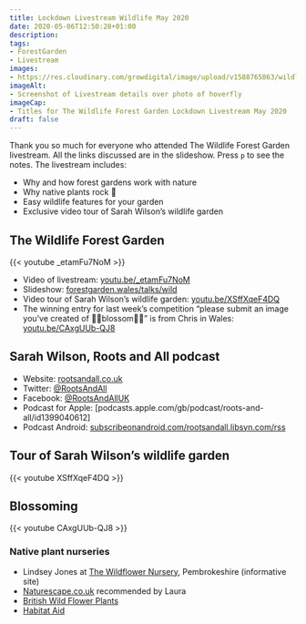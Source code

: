 ```yaml
---
title: Lockdown Livestream Wildlife May 2020
date: 2020-05-06T12:50:28+01:00
description: 
tags: 
- ForestGarden
- Livestream
images: 
- https://res.cloudinary.com/growdigital/image/upload/v1588765863/wildlife-twitch-may-2020.jpg
imageAlt:
- Screenshot of Livestream details over photo of hoverfly
imageCap:
- Titles for The Wildlife Forest Garden Lockdown Livestream May 2020
draft: false
---
```


Thank you so much for everyone who attended The Wildlife Forest Garden livestream. All the links discussed are in the slideshow. Press `p` to see the notes. The livestream includes:

* Why and how forest gardens work with nature
* Why native plants rock 🤘
* Easy wildlife features for your garden
* Exclusive video tour of Sarah Wilson’s wildlife garden

## The Wildlife Forest Garden

{{< youtube _etamFu7NoM >}}

* Video of livestream: [youtu.be/_etamFu7NoM](https://youtu.be/_etamFu7NoM)
* Slideshow: [forestgarden.wales/talks/wild](https://forestgarden.wales/talks/wild)
* Video tour of Sarah Wilson’s wildlife garden: [youtu.be/XSffXqeF4DQ](https://www.youtube.com/watch?v=XSffXqeF4DQ)
* The winning entry for last week’s competition “please submit an image you’ve created of 🌸🌸blossom🌸🌸” is from Chris in Wales: [youtu.be/CAxgUUb-QJ8](www.youtube.com/watch?v=CAxgUUb-QJ8)

## Sarah Wilson, Roots and All podcast

* Website: [rootsandall.co.uk](https://rootsandall.co.uk)
* Twitter: [@RootsAndAll](https://twitter.com/rootsandall)
* Facebook: [@RootsAndAllUK](https://facebook.com/RootsAndAllUK)
* Podcast for Apple: [podcasts.apple.com/gb/podcast/roots-and-all/id1399040612]
* Podcast Android: [subscribeonandroid.com/rootsandall.libsyn.com/rss](https://subscribeonandroid.com/rootsandall.libsyn.com/rss)

## Tour of Sarah Wilson’s wildlife garden

{{< youtube XSffXqeF4DQ >}}

## Blossoming

{{< youtube CAxgUUb-QJ8 >}}

### Native plant nurseries

* Lindsey Jones at [The Wildflower Nursery](https://www.thewildflowernursery.co.uk), Pembrokeshire (informative site)
* [Naturescape.co.uk](https://www.naturescape.co.uk) recommended by Laura
* [British Wild Flower Plants](https://www.wildflowers.uk/)
* [Habitat Aid](https://www.habitataid.co.uk)
